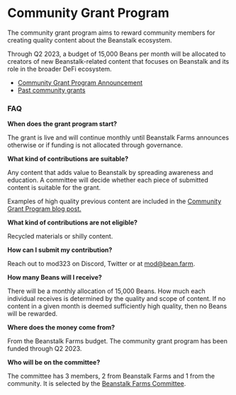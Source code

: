 # Community Grant Program

The community grant program aims to reward community members for creating quality content about the Beanstalk ecosystem.

Through Q2 2023, a budget of 15,000 Beans per month will be allocated to creators of new Beanstalk-related content that focuses on Beanstalk and its role in the broader DeFi ecosystem.

* [Community Grant Program Announcement](https://bean.money/blog/community-grant-program)
* [Past community grants](https://community.bean.money/community-grants)

### **FAQ**

**When does the grant program start?**

The grant is live and will continue monthly until Beanstalk Farms announces otherwise or if funding is not allocated through governance.

**What kind of contributions are suitable?**

Any content that adds value to Beanstalk by spreading awareness and education. A committee will decide whether each piece of submitted content is suitable for the grant.

Examples of high quality previous content are included in the [Community Grant Program blog post.](https://bean.money/blog/community-grant-program)

**What kind of contributions are not eligible?**

Recycled materials or shilly content.

**How can I submit my contribution?**

Reach out to mod323 on Discord, Twitter or at mod@bean.farm.

**How many Beans will I receive?**

There will be a monthly allocation of 15,000 Beans. How much each individual receives is determined by the quality and scope of content. If no content in a given month is deemed sufficiently high quality, then no Beans will be rewarded.

**Where does the money come from?**

From the Beanstalk Farms budget. The community grant program has been funded through Q2 2023.

**Who will be on the committee?**

The committee has 3 members, 2 from Beanstalk Farms and 1 from the community. It is selected by the [Beanstalk Farms Committee](../protocol/glossary.md#beanstalk-farms-committee).
